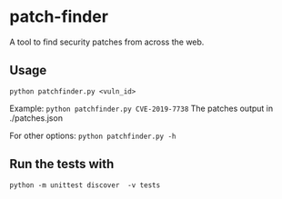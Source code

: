 # patch-finder
A tool to find security patches from across the web.

## Usage
`python patchfinder.py <vuln_id>`

Example:
`python patchfinder.py CVE-2019-7738`
The patches output in ./patches.json

For other options:
`python patchfinder.py -h`

## Run the tests with
`python -m unittest discover  -v tests`
